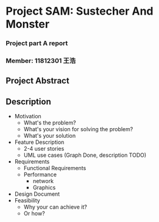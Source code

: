 # Project SAM: Sustecher And Monster
### Project part A report
### Member: 11812301 王浩

## **Project Abstract**
## **Description**
* Motivation
  * What's the problem?
  * What's your vision for solving the problem?
  * What's your solution
* Feature Description 
  * 2-4 user stories
  * UML use cases (Graph Done, description TODO)
* Requirements
  * Functional Requirements
  * Performance
    * network
    * Graphics
* Design Document
* Feasibility
  * Why your can achieve it?
  * Or how?


